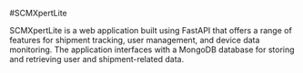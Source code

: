 #SCMXpertLite 

SCMXpertLite is a web application built using FastAPI that offers a range of features for shipment tracking, user management, and device data monitoring. The application interfaces with a MongoDB database for storing and retrieving user and shipment-related data.
